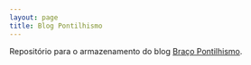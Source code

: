 ```yaml
---
layout: page
title: Blog Pontilhismo
---
```

Repositório para o armazenamento do blog [Braço Pontilhismo](https://bracopontilhismo.github.io/).
